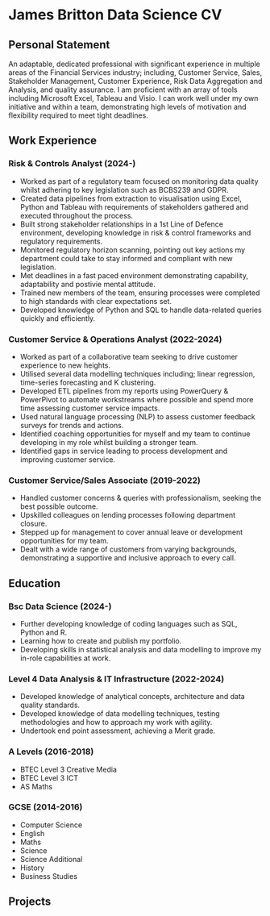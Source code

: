 # James Britton Data Science CV

## Personal Statement

An adaptable, dedicated professional with significant experience in multiple areas of the Financial Services industry; including, Customer Service, Sales, Stakeholder Management, Customer Experience, Risk Data Aggregation and Analysis, and quality assurance.
I am proficient with an array of tools including Microsoft Excel, Tableau and Visio. I can work well under my own initiative and within a team, demonstrating high levels of motivation and flexibility required to meet tight deadlines.

## Work Experience
### Risk & Controls Analyst (2024-)
- Worked as part of a regulatory team focused on monitoring data quality whilst adhering to key legislation such as BCBS239 and GDPR.
- Created data pipelines from extraction to visualisation using Excel, Python and Tableau with requirements of stakeholders gathered and executed throughout the process.
-  Built strong stakeholder relationships in a 1st Line of Defence environment, developing knowledge in risk & control frameworks and regulatory requirements.
-   Monitored regulatory horizon scanning, pointing out key actions my department could take to stay informed and compliant with new legislation.
-   Met deadlines in a fast paced environment demonstrating capability, adaptability and postivie mental attitude.
-   Trained new members of the team, ensuring processes were completed to high standards with clear expectations set.
-   Developed knowledge of Python and SQL to handle data-related queries quickly and efficiently.

### Customer Service & Operations Analyst (2022-2024)
- Worked as part of a collaborative team seeking to drive customer experience to new heights.
- Utilised several data modelling techniques including; linear regression, time-series forecasting and K clustering.
- Developed ETL pipelines from my reports using PowerQuery & PowerPivot to automate workstreams where possible and spend more time assessing customer service impacts.
- Used natural language processing (NLP) to assess customer feedback surveys for trends and actions.
- Identified coaching opportunities for myself and my team to continue developing in my role whilst building a stronger team.
- Identified gaps in service leading to process development and improving customer service.

### Customer Service/Sales Associate (2019-2022)
- Handled customer concerns & queries with professionalism, seeking the best possible outcome.
- Upskilled colleagues on lending processes following department closure.
- Stepped up for management to cover annual leave or development  opportunities for my team.
- Dealt with a wide range of customers from varying backgrounds, demonstrating a supportive and inclusive approach to every call.

## Education
### Bsc Data Science (2024-)
- Further developing knowledge of coding languages such as SQL, Python and R.
- Learning how to create and publish my portfolio.
- Developing skills in statistical analysis and data modelling to improve my in-role capabilities at work.

### Level 4 Data Analysis & IT Infrastructure (2022-2024)
- Developed knowledge of analytical concepts, architecture and data quality standards.
- Developed knowledge of data modelling techniques, testing methodologies and how to approach my work with agility.
- Undertook end point assessment, achieving a Merit grade.

### A Levels (2016-2018)
- BTEC Level 3 Creative Media
- BTEC Level 3 ICT
- AS Maths

### GCSE (2014-2016)
- Computer Science
- English
- Maths
- Science
- Science Additional
- History
- Business Studies

## Projects




